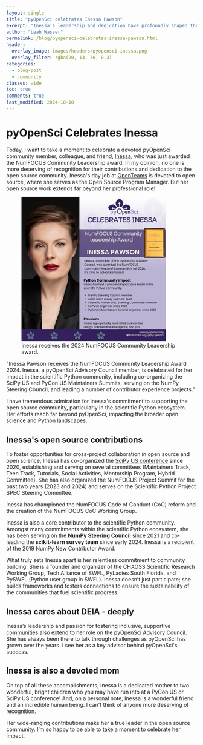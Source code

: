 ```yaml
---
layout: single
title: "pyOpenSci celebrates Inessa Pawson"
excerpt: "Inessa’s leadership and dedication have profoundly shaped the open source community, from NumPy to NumFOCUS. Learn more about her contributions and impact."
author: "Leah Wasser"
permalink: /blog/pyopensci-celebrates-inessa-pawson.html
header:
  overlay_image: images/headers/pyopensci-inessa.png
  overlay_filter: rgba(20, 13, 36, 0.3)
categories:
  - blog-post
  - community
classes: wide
toc: true
comments: true
last_modified: 2024-10-10
---
```


# pyOpenSci Celebrates Inessa

Today, I want to take a moment to celebrate a devoted pyOpenSci community member, colleague, and friend, [Inessa](https://github.com/InessaPawson/InessaPawson), 
who was just awarded the NumFOCUS Community Leadership award. In my opinion, no one is more deserving of recognition for their contributions and dedication 
to the open source community. Inessa's day job at [OpenTeams](https://otincubator.com/team.html) is devoted to open source, where she serves as the Open Source Program 
Manager. But her open source work extends far beyond her professional role!

<figure>
    <a href="/images/people/Inessa-NumFocus-award-fall-2024.png">
    <img src="/images/people/Inessa-NumFocus-award-fall-2024.png" style="max-width:90%" alt=" Portrait of Inessa Pawson, recipient of the NumFOCUS Community 
    Leadership Award 2024. In the image, Inessa has light skin, blue eyes, and is wearing red lipstick. Her hair is styled up, and she is dressed in a black 
    blazer with a professional, confident expression. The background on the right side of the image is purple with the pyOpenSci logo at the top and a headline 
    that reads: pyOpenSci Celebrates Inessa. Below this, there is text that announces her award. The image of the award certificate is shown next to her name. 
    The text on the image highlights Inessa’s leadership in the scientific Python community, including her involvement with the SciPy US,PyCon US, NumPy, and NumFOCUS.">
    </a>
    <figcaption>Inessa receives the 2024 NumFOCUS Community Leadership award.
    </figcaption>
</figure>

"Inessa Pawson receives the NumFOCUS Community Leadership Award 2024. Inessa, a pyOpenSci Advisory Council member, is celebrated for her impact in the scientific Python 
community, including co-organizing the SciPy US and PyCon US Maintainers Summits, serving on the NumPy Steering Council, and leading a number of contributor 
experience projects."

I have tremendous admiration for Inessa's commitment to supporting the open source community, particularly in the scientific Python ecosystem. Her efforts reach 
far beyond pyOpenSci, impacting the broader open science and Python landscapes.

## Inessa's open source contributions

To foster opportunities for cross-project collaboration in open source and open science, Inessa has co-organized the [SciPy US conference](https://www.scipy2024.scipy.org) 
since 2020, establishing and serving on several committees (Maintainers Track, Teen Track, Tutorials, Social Activities, Mentorship Program, Hybrid Committee). She has 
also organized the NumFOCUS Project Summit for the past two years (2023 and 2024) and serves on the Scientific Python Project SPEC Steering Committee.

Inessa has championed the NumFOCUS Code of Conduct (CoC) reform and the creation of the NumFOCUS CoC Working Group. 

Inessa is also a core contributor to the scientific Python community. Amongst many commitments within the scientific Python ecosystem, she has been serving 
on the **NumPy Steering Council** since 2021 and co-leading the **scikit-learn survey team** since early 2024. Inessa is a recipient of the 2019 NumPy 
New Contributor Award.

What truly sets Inessa apart is her relentless commitment to community building. She is a founder and organizer of the CHAOSS Scientific Research Working Group, 
Tech Alliance of SWFL, PyLadies South Florida, and PySWFL (Python user group in SWFL). Inessa doesn’t just participate; she builds frameworks and fosters connections 
to ensure the sustainability of the communities that fuel scientific progress.

## Inessa cares about DEIA - deeply

Inessa’s leadership and passion for fostering inclusive, supportive communities also extend to her role on the pyOpenSci Advisory Council. She has always been 
there to talk through challenges as pyOpenSci has grown over the years. I see her as a key advisor behind pyOpenSci's success.

## Inessa is also a devoted mom

On top of all these accomplishments, Inessa is a dedicated mother to two wonderful, bright children who you may have run into at a PyCon US or SciPy US conference! 
And, on a personal note, Inessa is a wonderful friend and an incredible human being. I can't think of anyone more deserving of recognition.

Her wide-ranging contributions make her a true leader in the open source community. I’m so happy to be able to take a moment to celebrate her impact.
